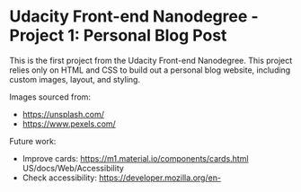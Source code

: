 # Udacity Front-end Nanodegree - Project 1: Personal Blog Post

This is the first project from the Udacity Front-end Nanodegree.
This project relies only on HTML and CSS to build out a personal blog website, including custom images, layout, and styling.

Images sourced from:
* https://unsplash.com/
* https://www.pexels.com/

Future work:

* Improve cards: https://m1.material.io/components/cards.html
US/docs/Web/Accessibility
* Check accessibility: https://developer.mozilla.org/en-